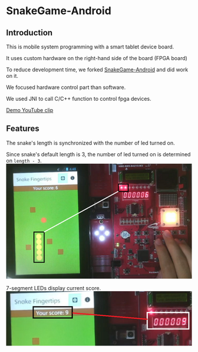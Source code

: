 # SnakeGame-Android

## Introduction
This is mobile system programming with a smart tablet device board.

It uses custom hardware on the right-hand side of the board (FPGA board)

To reduce development time, we forked [SnakeGame-Android](https://github.com/YangDai2003/SnakeGame-Android) and did work on it.

We focused hardware control part than software.

We used JNI to call C/C++ function to control fpga devices.

[Demo YouTube clip](https://youtube.com/watch?v=HBxpRqMa0Ok)

## Features
The snake's length is synchronized with the number of led turned on.

Since snake's default length is 3, the number of led turned on is determined on `length - 3`.
![image](images/led.png)

7-segment LEDs display current score.
![image](images/segment.png)
